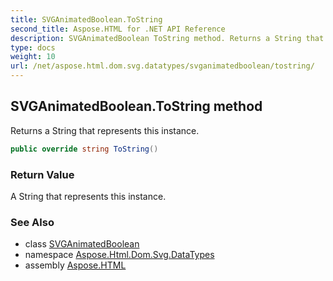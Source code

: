 ```yaml
---
title: SVGAnimatedBoolean.ToString
second_title: Aspose.HTML for .NET API Reference
description: SVGAnimatedBoolean ToString method. Returns a String that represents this instance
type: docs
weight: 10
url: /net/aspose.html.dom.svg.datatypes/svganimatedboolean/tostring/
---
```

## SVGAnimatedBoolean.ToString method

Returns a String that represents this instance.

```csharp
public override string ToString()
```

### Return Value

A String that represents this instance.

### See Also

* class [SVGAnimatedBoolean](../)
* namespace [Aspose.Html.Dom.Svg.DataTypes](../../../aspose.html.dom.svg.datatypes/)
* assembly [Aspose.HTML](../../../)
